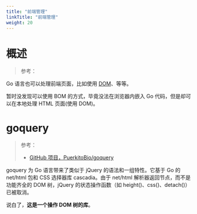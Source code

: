 ```yaml
---
title: "前端管理"
linkTitle: "前端管理"
weight: 20
---
```


# 概述

> 参考：

Go 语言也可以处理前端页面，比如使用 [DOM](/docs/Web/WebAPIs/DOM.md)、等等。

暂时没发现可以使用 BOM 的方式，毕竟没法在浏览器内嵌入 Go 代码，但是却可以在本地处理 HTML 页面(使用 DOM)。

# goquery

> 参考：
>
> - [GitHub 项目，PuerkitoBio/goquery](https://github.com/PuerkitoBio/goquery)

goquery 为 Go 语言带来了类似于 jQuery 的语法和一组特性。它基于 Go 的 net/html 包和 CSS 选择器库 cascadia。由于 net/html 解析器返回节点，而不是功能齐全的 DOM 树，jQuery 的状态操作函数（如 height()、css()、detach()）已被取消。

说白了，**这是一个操作 DOM 树的库**。

